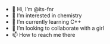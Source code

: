 - 👋 Hi, I’m @its-fnr
- 👀 I’m interested in chemistry
- 🌱 I’m currently learning C++
- 💞️ I’m looking to collaborate with a girl
- 📫 How to reach me there

<!---
its-fnr/its-fnr is a ✨ special ✨ repository because its `README.md` (this file) appears on your GitHub profile.
You can click the Preview link to take a look at your changes.
--->

